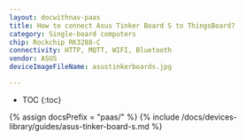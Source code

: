 ```yaml
---
layout: docwithnav-paas
title: How to connect Asus Tinker Board S to ThingsBoard?
category: Single-board computers
chip: Rockchip RK3288-C
connectivity: HTTP, MQTT, WIFI, Bluetooth
vendor: ASUS
deviceImageFileName: asustinkerboards.jpg

---
```


* TOC
{:toc}

{% assign docsPrefix = "paas/" %}
{% include /docs/devices-library/guides/asus-tinker-board-s.md %}